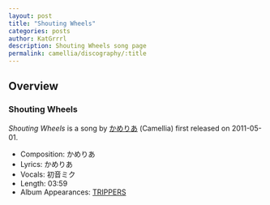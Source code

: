 ```yaml
---
layout: post
title: "Shouting Wheels"
categories: posts
author: KatGrrrl
description: Shouting Wheels song page
permalink: camellia/discography/:title
---
```


## Overview

### Shouting Wheels

*Shouting Wheels* is a song by [かめりあ](/camellia) (Camellia) first released on 2011-05-01.

* Composition: かめりあ
* Lyrics: かめりあ
* Vocals: 初音ミク
* Length: 03:59
* Album Appearances: [TRIPPERS](<{% link postsInclude/_posts/camellia/albums/TRIPPERS/2023-12-06-TRIPPERS.md %}>)
